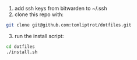 1. add ssh keys from bitwarden to ~/.ssh
2. clone this repo with:
```bash
git clone git@github.com:tomliptrot/dotfiles.git
```
3. run the install script:
```bash
cd dotfiles
./install.sh
```